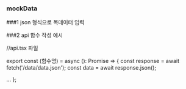### mockData

###1
json 형식으로 목데이터 입력

###2 api 함수 작성 예시

//api.tsx 파일

export const (함수명) = async (): Promise<type> => {
const response = await fetch('/data/data.json');
const data = await response.json();

...
};
